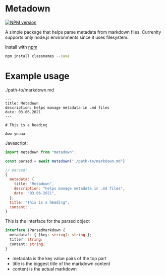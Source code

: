 Metadown
========
[![NPM version](https://badgen.net/npm/v/metadown)](https://www.npmjs.com/package/metadown)

A simple package that helps parse metadata from markdown files.
Currenlty supports only node.js environments since it uses filesystem.

Install with [npm](https://www.npmjs.com/)

```sh
npm install classnames --save
```

# Example usage

./path-to/markdown.md
```
---
title: Metadown
description: helps manage metadata in .md files
date: 03.06.2021
---

# This is a heading

Aww yeaaa

```

Javascript:
```javascript
import metadown from "metadown";

const parsed = await metadown("./path-to/markdown.md")

// parsed:
{
  metadata: {
    title: "Metadown",
    description: "helps manage metadata in .md files",
    date: "03.06.2021",
  },
  title: "This is a heading",
  content: ...
}
```

This is the interface for the parsed object
```typescript
interface IParsedMarkdown {
  metadata?: { [key: string]: string };
  title?: string;
  content: string;
}
```
- metadata is the key value pairs of the top part
- title is the biggest title of the markdown content
- content is the actual markdown
